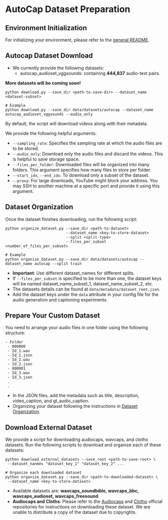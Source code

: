 
# AutoCap Dataset Preparation

## Environment Initialization
For initializing your environment, please refer to the [general README](../README.md).

## Autocap Dataset Download
- We currently provide the following datasets:
    * autocap_audioset_vggsounds: containing **444,837** audio-text pairs.

**More datasets will be coming soon!**

```shell
python download.py --save_dir <path-to-save-dir> --dataset_name <dataset-subset>

# Example
python download.py --save_dir data/datasets/autocap --dataset_name autocap_audioset_vggsounds --audio_only
```
By default, the script will download videos along with their metadata.

We provide the following helpful arguments:
- `--sampling_rate`: Specifies the sampling rate at which the audio files are to be stored.
- `--audio_only`: Download only the audio files and discard the videos. This is helpful to save storage space.
- `--files_per_folder`: Downloaded files will be organized into many folders. This argument specifies how many files to store per folder.
- `--start_idx`, `--end_idx`: To download only a subset of the dataset.
- `--proxy`: For large downloads, YouTube might block your address. You may SSH to another machine at a specific port and provide it using this argument.

## Dataset Organization
Once the dataset finishes downloading, run the following script:
```shell
python organize_dataset.py --save_dir <path-to-dataset> 
                           --dataset_name <key-to-store-dataset> 
                           --split <split-type> 
                           --files_per_subset <number_of_files_per_subset>

# Example
python organize_dataset.py --save_dir data/datasets/autocap --dataset_name autocap --split train
```
- **Important**: Use different dataset_names for different splits.
- If `--files_per_subset` is specified to be more than one, the dataset keys will be named dataset_name_subset_1, dataset_name_subset_2, etc.
- The datasets details can be found at `data/metadata/dataset_root.json`.
- Add the dataset keys under the `data` attribute in your config file for the audio generation and captioning experiments.

## Prepare Your Custom Dataset
You need to arrange your audio files in one folder using the following structure:
```
- Folder
 - 000000
 - Id_1.wav
 - Id_1.json
 - Id_2.wav
 - Id_2.json
 - 000001
 - Id_3.wav
 - Id_3.json
 .
 .
```
- In the JSON files, add the metadata such as title, description, video_caption, and gt_audio_caption.
- Organizing your dataset following the instructions in [Dataset Organization](#dataset-organization).

## Download External Dataset
We provide a script for downloading audiocaps, wavcaps, and clotho datasets. Run the following scripts to download and organize each of these datasets:

```shell
python download_external_datasets --save_root <path-to-save-root> \
 --dataset_nanmes "dataset_key_1" "dataset_key_2" ...

# Organize each downloaded dataset
python organize_dataset.py --save_dir <path-to-downloaded-dataset> \
 --dataset_name <key-to-store-dataset> 
```
- Available datasets are: **wavcaps_soundbible, wavcaps_bbc, wavcaps_audioset, wavcaps_freesound**
- **Audiocaps and Cloths**: Please refer to the [Audiocaps](https://github.com/cdjkim/audiocaps) and [Clotho](https://zenodo.org/records/3490684) official repositories for instructions on downloading these dataset. We are unable to distribute a copy of the dataset due to copyrights.